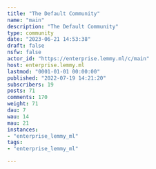 ```yaml
---
title: "The Default Community" 
name: "main"
description: "The Default Community"
type: community
date: "2023-06-21 14:53:38"
draft: false
nsfw: false
actor_id: "https://enterprise.lemmy.ml/c/main"
host: enterprise.lemmy.ml
lastmod: "0001-01-01 00:00:00"
published: "2022-07-19 14:21:20"
subscribers: 19
posts: 71
comments: 170
weight: 71
dau: 7
wau: 14
mau: 21
instances:
- "enterprise_lemmy_ml"
tags: 
- "enterprise_lemmy_ml"

---
```

